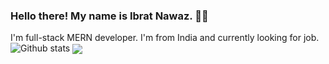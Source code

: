 ### Hello there! My name is Ibrat Nawaz. 👋🤓
I'm full-stack MERN developer. I'm from India and currently looking for job.
![Github stats](https://github-readme-stats.vercel.app/api?username=nawazibrat&theme=tokyonight)
<img align="center" src="https://github-readme-stats.vercel.app/api/top-langs/?username=nawazibrat&theme=radical" />
